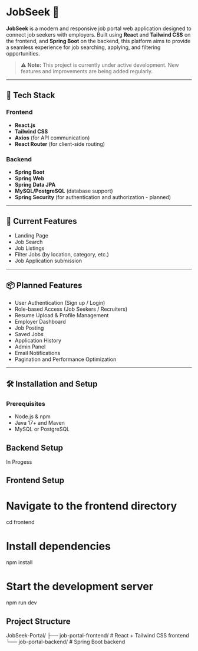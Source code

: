 
# JobSeek 🚀

**JobSeek** is a modern and responsive job portal web application designed to connect job seekers with employers. Built using **React** and **Tailwind CSS** on the frontend, and **Spring Boot** on the backend, this platform aims to provide a seamless experience for job searching, applying, and filtering opportunities.

> ⚠️ **Note:** This project is currently under active development. New features and improvements are being added regularly.

---

## 🔧 Tech Stack

### Frontend
- **React.js**
- **Tailwind CSS**
- **Axios** (for API communication)
- **React Router** (for client-side routing)

### Backend
- **Spring Boot**
- **Spring Web**
- **Spring Data JPA**
- **MySQL/PostgreSQL** (database support)
- **Spring Security** (for authentication and authorization - planned)

---

## 📌 Current Features

- Landing Page
- Job Search
- Job Listings
- Filter Jobs (by location, category, etc.)
- Job Application submission

---

## 📦 Planned Features

- User Authentication (Sign up / Login)
- Role-based Access (Job Seekers / Recruiters)
- Resume Upload & Profile Management
- Employer Dashboard
- Job Posting
- Saved Jobs
- Application History
- Admin Panel
- Email Notifications
- Pagination and Performance Optimization

---

## 🛠️ Installation and Setup

### Prerequisites

- Node.js & npm
- Java 17+ and Maven
- MySQL or PostgreSQL

## Backend Setup
In Progess


## Frontend Setup
# Navigate to the frontend directory
cd frontend

# Install dependencies
npm install

# Start the development server
npm run dev


## Project Structure
JobSeek-Portal/
├── job-portal-frontend/         # React + Tailwind CSS frontend
└── job-portal-backend/          # Spring Boot backend
